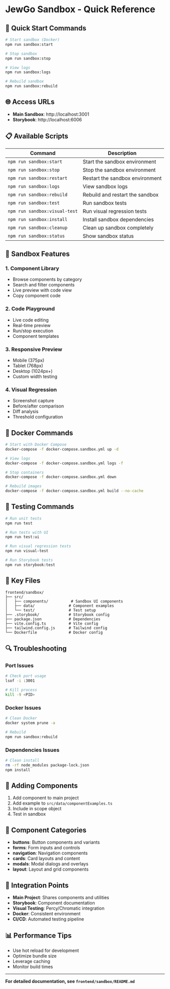 # JewGo Sandbox - Quick Reference

## 🚀 Quick Start Commands

```bash
# Start sandbox (Docker)
npm run sandbox:start

# Stop sandbox
npm run sandbox:stop

# View logs
npm run sandbox:logs

# Rebuild sandbox
npm run sandbox:rebuild
```

## 🌐 Access URLs

- **Main Sandbox**: http://localhost:3001
- **Storybook**: http://localhost:6006

## 📋 Available Scripts

| Command | Description |
|---------|-------------|
| `npm run sandbox:start` | Start the sandbox environment |
| `npm run sandbox:stop` | Stop the sandbox environment |
| `npm run sandbox:restart` | Restart the sandbox environment |
| `npm run sandbox:logs` | View sandbox logs |
| `npm run sandbox:rebuild` | Rebuild and restart the sandbox |
| `npm run sandbox:test` | Run sandbox tests |
| `npm run sandbox:visual-test` | Run visual regression tests |
| `npm run sandbox:install` | Install sandbox dependencies |
| `npm run sandbox:cleanup` | Clean up sandbox completely |
| `npm run sandbox:status` | Show sandbox status |

## 🎯 Sandbox Features

### 1. Component Library
- Browse components by category
- Search and filter components
- Live preview with code view
- Copy component code

### 2. Code Playground
- Live code editing
- Real-time preview
- Run/stop execution
- Component templates

### 3. Responsive Preview
- Mobile (375px)
- Tablet (768px)
- Desktop (1024px+)
- Custom width testing

### 4. Visual Regression
- Screenshot capture
- Before/after comparison
- Diff analysis
- Threshold configuration

## 🔧 Docker Commands

```bash
# Start with Docker Compose
docker-compose -f docker-compose.sandbox.yml up -d

# View logs
docker-compose -f docker-compose.sandbox.yml logs -f

# Stop containers
docker-compose -f docker-compose.sandbox.yml down

# Rebuild images
docker-compose -f docker-compose.sandbox.yml build --no-cache
```

## 🧪 Testing Commands

```bash
# Run unit tests
npm run test

# Run tests with UI
npm run test:ui

# Run visual regression tests
npm run visual-test

# Run Storybook tests
npm run storybook:test
```

## 📁 Key Files

```
frontend/sandbox/
├── src/
│   ├── components/          # Sandbox UI components
│   ├── data/               # Component examples
│   └── test/               # Test setup
├── .storybook/             # Storybook config
├── package.json            # Dependencies
├── vite.config.ts          # Vite config
├── tailwind.config.js      # Tailwind config
└── Dockerfile              # Docker config
```

## 🔍 Troubleshooting

### Port Issues
```bash
# Check port usage
lsof -i :3001

# Kill process
kill -9 <PID>
```

### Docker Issues
```bash
# Clean Docker
docker system prune -a

# Rebuild
npm run sandbox:rebuild
```

### Dependencies Issues
```bash
# Clean install
rm -rf node_modules package-lock.json
npm install
```

## 📝 Adding Components

1. Add component to main project
2. Add example to `src/data/componentExamples.ts`
3. Include in scope object
4. Test in sandbox

## 🎨 Component Categories

- **buttons**: Button components and variants
- **forms**: Form inputs and controls
- **navigation**: Navigation components
- **cards**: Card layouts and content
- **modals**: Modal dialogs and overlays
- **layout**: Layout and grid components

## 🔗 Integration Points

- **Main Project**: Shares components and utilities
- **Storybook**: Component documentation
- **Visual Testing**: Percy/Chromatic integration
- **Docker**: Consistent environment
- **CI/CD**: Automated testing pipeline

## 📊 Performance Tips

- Use hot reload for development
- Optimize bundle size
- Leverage caching
- Monitor build times

---

**For detailed documentation, see `frontend/sandbox/README.md`**
